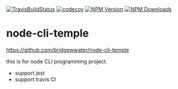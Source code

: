 [![TravisBuildStatus](https://api.travis-ci.org/bridgewwater/node-cli-temple.svg?branch=master)](https://travis-ci.org/bridgewwater/node-cli-temple)
[![codecov](https://codecov.io/gh/bridgewwater/node-cli-temple/branch/master/graph/badge.svg)](https://codecov.io/gh/bridgewwater/node-cli-temple)
[![NPM Version](http://img.shields.io/npm/v/node-cli-temple.svg?style=flat)](https://www.npmjs.org/package/node-cli-temple)
[![NPM Downloads](https://img.shields.io/npm/dm/node-cli-temple.svg?style=flat)](https://npmcharts.com/compare/node-cli-temple?minimal=true)


# node-cli-temple

https://github.com/bridgewwater/node-cli-temple

this is for node CLI programming project.

- support jest
- support travis CI